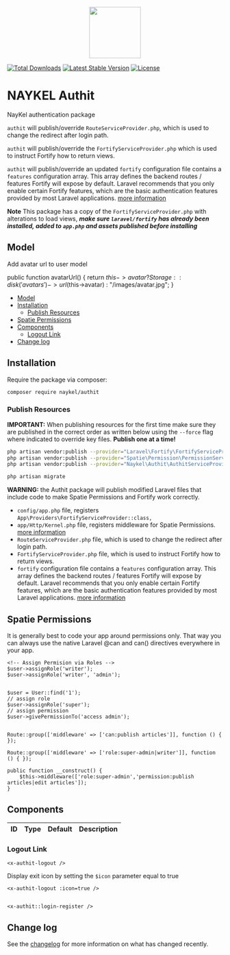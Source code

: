 <p align="center"><a href="https://naykel.com.au" target="_blank"><img src="https://avatars0.githubusercontent.com/u/32632005?s=460&u=d1df6f6e0bf29668f8a4845271e9be8c9b96ed83&v=4" width="120"></a></p>

<a href="https://packagist.org/packages/naykel/authit"><img src="https://img.shields.io/packagist/dt/naykel/authit" alt="Total Downloads"></a>
<a href="https://packagist.org/packages/naykel/authit"><img src="https://img.shields.io/packagist/v/naykel/authit" alt="Latest Stable Version"></a>
<a href="https://packagist.org/packages/naykel/authit"><img src="https://img.shields.io/packagist/l/naykel/authit" alt="License"></a>


# NAYKEL Authit

NayKel authentication package

`authit` will publish/override `RouteServiceProvider.php`, which is used to change the redirect after login path.

`authit` will publish/override the `FortifyServiceProvider.php` which is used to instruct Fortify how to return views.

`authit` will publish/override an updated `fortify` configuration file contains a `features` configuration array. This array defines the backend routes / features Fortify will expose by default. Laravel recommends that you only enable certain Fortify features, which are the basic authentication features provided by most Laravel applications. [more information](https://laravel.com/docs/8.x/fortify#fortify-features)


**Note** This package has a copy of the `FortifyServiceProvider.php` with alterations to load views, ***make sure `laravel/fortify` has already been installed, added to `app.php` and assets published before installing***



## Model


Add avatar url to user model

   public function avatarUrl()
    {
        return $this->avatar ? Storage::disk('avatars')->url($this->avatar) : "/images/avatar.jpg";
    }

<!-- MarkdownTOC -->

- [Model](#model)
- [Installation](#installation)
  - [Publish Resources](#publish-resources)
- [Spatie Permissions](#spatie-permissions)
- [Components](#components)
  - [Logout Link](#logout-link)
- [Change log](#change-log)

<!-- /MarkdownTOC -->

<a id="installation"></a>
## Installation

Require the package via composer:

```bash
composer require naykel/authit
```



<a id="publish-resources"></a>
### Publish Resources

**IMPORTANT:** When publishing resources for the first time make sure they are published in the correct order as written below using the `--force` flag where indicated to override key files. **Publish one at a time!**

```bash
php artisan vendor:publish --provider="Laravel\Fortify\FortifyServiceProvider"
php artisan vendor:publish --provider="Spatie\Permission\PermissionServiceProvider"
php artisan vendor:publish --provider="Naykel\Authit\AuthitServiceProvider" --force

php artisan migrate
```

**WARNING:** the Authit package will publish modified Laravel files that include code to make Spatie Permissions and Fortify work correctly.

- `config/app.php` file, registers `App\Providers\FortifyServiceProvider::class,`
- `app/Http/Kernel.php` file, registers middleware for Spatie Permissions. [more information](https://spatie.be/docs/laravel-permission/v4/basic-usage/middleware#package-middleware)
- `RouteServiceProvider.php` file, which is used to change the redirect after login path.
- `FortifyServiceProvider.php` file, which is used to instruct Fortify how to return views.
- `fortify` configuration file contains a `features` configuration array. This array defines the backend routes / features Fortify will expose by default. Laravel recommends that you only enable certain Fortify features, which are the basic authentication features provided by most Laravel applications. [more information](https://laravel.com/docs/8.x/fortify#fortify-features)




<a id="spatie-permissions"></a>
## Spatie Permissions

It is generally best to code your app around permissions only. That way you can always use the native Laravel @can and can() directives everywhere in your app.

    <!-- Assign Permision via Roles -->
    $user->assignRole('writer');
    $user->assignRole('writer', 'admin');


    $user = User::find('1');
    // assign role
    $user->assignRole('super');
    // assign permission
    $user->givePermissionTo('access admin');
    

    Route::group(['middleware' => ['can:publish articles']], function () { });

    Route::group(['middleware' => ['role:super-admin|writer']], function () { });

    public function __construct() {
        $this->middleware(['role:super-admin','permission:publish articles|edit articles']);
    }

<a id="components"></a>
## Components

| ID  | Type | Default | Description |
| --- | ---- | ------- | ----------- |




<a id="logout-link"></a>
### Logout Link

    <x-authit-logout />

Display exit icon by setting the `$icon` parameter equal to true
    
    <x-authit-logout :icon=true />

    
    <x-authit::login-register />



<a id="change-log"></a>
## Change log

See the [changelog](changelog.md) for more information on what has changed recently.

[link-author]: https://github.com/naykel76
[link-email]: nathan@naykel.com.au
